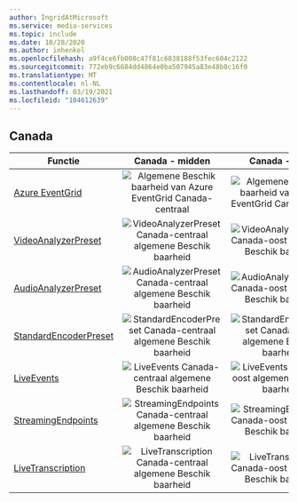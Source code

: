 ```yaml
---
author: IngridAtMicrosoft
ms.service: media-services
ms.topic: include
ms.date: 10/28/2020
ms.author: inhenkel
ms.openlocfilehash: a9f4ce6fb008c47f81c6838188f53fec604c2122
ms.sourcegitcommit: 772eb9c6684dd4864e0ba507945a83e48b8c16f0
ms.translationtype: MT
ms.contentlocale: nl-NL
ms.lasthandoff: 03/19/2021
ms.locfileid: "104612639"
---
```

<!--Feature availability in region-->
## <a name="canada"></a>Canada

| Functie | Canada - midden | Canada - oost |
| --- | :---: | :---: |
| [Azure EventGrid](../monitoring/reacting-to-media-services-events.md) |![Algemene Beschik baarheid van Azure EventGrid Canada-centraal](../media/azure-clouds-regions/ga.svg)  |![Algemene Beschik baarheid van Azure EventGrid Canada-oost](../media/azure-clouds-regions/ga.svg) |
| [VideoAnalyzerPreset](../analyzing-video-audio-files-concept.md) |![VideoAnalyzerPreset Canada-centraal algemene Beschik baarheid](../media/azure-clouds-regions/ga.svg)  | ![VideoAnalyzerPreset Canada-oost algemene Beschik baarheid](../media/azure-clouds-regions/ga.svg) |
| [AudioAnalyzerPreset](../analyzing-video-audio-files-concept.md) |![AudioAnalyzerPreset Canada-centraal algemene Beschik baarheid](../media/azure-clouds-regions/ga.svg)  | ![AudioAnalyzerPreset Canada-oost algemene Beschik baarheid](../media/azure-clouds-regions/ga.svg) |
| [StandardEncoderPreset](../encoding-concept.md) |![StandardEncoderPreset Canada-centraal algemene Beschik baarheid](../media/azure-clouds-regions/ga.svg)  | ![StandardEncoderPreset Canada-oost algemene Beschik baarheid](../media/azure-clouds-regions/ga.svg) |
| [LiveEvents](../live-streaming-overview.md) |![LiveEvents Canada-centraal algemene Beschik baarheid](../media/azure-clouds-regions/ga.svg)  | ![LiveEvents Canada-oost algemene Beschik baarheid](../media/azure-clouds-regions/ga.svg) |
| [StreamingEndpoints](../streaming-endpoint-concept.md) |![StreamingEndpoints Canada-centraal algemene Beschik baarheid](../media/azure-clouds-regions/ga.svg) | ![StreamingEndpoints Canada-oost algemene Beschik baarheid](../media/azure-clouds-regions/ga.svg)  |
| [LiveTranscription](../live-transcription.md) |![LiveTranscription Canada-centraal algemene Beschik baarheid](../media/azure-clouds-regions/ga.svg) |![LiveTranscription Canada-oost algemene Beschik baarheid](../media/azure-clouds-regions/ga.svg) |
